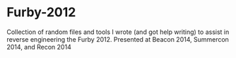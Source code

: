 Furby-2012
==========

Collection of random files and tools I wrote (and got help writing) to assist in reverse engineering the Furby 2012.  Presented at Beacon 2014, Summercon 2014, and Recon 2014
